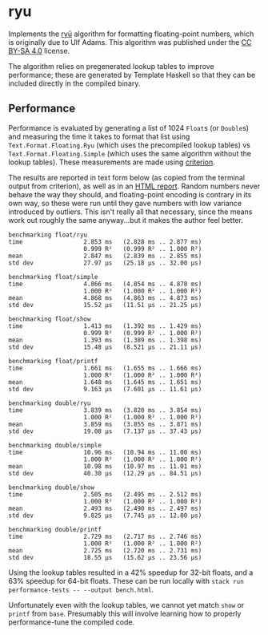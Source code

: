 # ryu

Implements the [ryū](https://github.com/ulfjack/ryu) algorithm for formatting floating-point numbers, which is originally due to Ulf Adams. This algorithm was published under the [CC BY-SA 4.0](https://creativecommons.org/licenses/by-sa/4.0/legalcode) license.

The algorithm relies on pregenerated lookup tables to improve performance; these are generated by Template Haskell so that they can be included directly in the compiled binary.

## Performance

Performance is evaluated by generating a list of 1024 `Float`s (or `Double`s) and measuring the time it takes to format that list using `Text.Format.Floating.Ryu` (which uses the precompiled lookup tables) vs `Text.Format.Floating.Simple` (which uses the same algorithm without the lookup tables). These measurements are made using [criterion](http://hackage.haskell.org/package/criterion).

The results are reported in text form below (as copied from the terminal output from criterion), as well as in an [HTML report](./bench.html). Random numbers never behave the way they should, and floating-point encoding is contrary in its own way, so these were run until they gave numbers with low variance introduced by outliers. This isn't really all that necessary, since the means work out roughly the same anyway...but it makes the author feel better.

```
benchmarking float/ryu
time                 2.853 ms   (2.828 ms .. 2.877 ms)
                     0.999 R²   (0.999 R² .. 1.000 R²)
mean                 2.847 ms   (2.839 ms .. 2.855 ms)
std dev              27.97 μs   (25.18 μs .. 32.00 μs)

benchmarking float/simple
time                 4.866 ms   (4.854 ms .. 4.878 ms)
                     1.000 R²   (1.000 R² .. 1.000 R²)
mean                 4.868 ms   (4.863 ms .. 4.873 ms)
std dev              15.52 μs   (11.51 μs .. 21.25 μs)

benchmarking float/show
time                 1.413 ms   (1.392 ms .. 1.429 ms)
                     0.999 R²   (0.999 R² .. 1.000 R²)
mean                 1.393 ms   (1.389 ms .. 1.398 ms)
std dev              15.48 μs   (8.521 μs .. 21.11 μs)

benchmarking float/printf
time                 1.661 ms   (1.655 ms .. 1.666 ms)
                     1.000 R²   (1.000 R² .. 1.000 R²)
mean                 1.648 ms   (1.645 ms .. 1.651 ms)
std dev              9.163 μs   (7.601 μs .. 11.61 μs)

benchmarking double/ryu
time                 3.839 ms   (3.820 ms .. 3.854 ms)
                     1.000 R²   (1.000 R² .. 1.000 R²)
mean                 3.859 ms   (3.855 ms .. 3.871 ms)
std dev              19.08 μs   (7.137 μs .. 37.43 μs)

benchmarking double/simple
time                 10.96 ms   (10.94 ms .. 11.00 ms)
                     1.000 R²   (1.000 R² .. 1.000 R²)
mean                 10.98 ms   (10.97 ms .. 11.01 ms)
std dev              40.30 μs   (12.29 μs .. 84.51 μs)

benchmarking double/show
time                 2.505 ms   (2.495 ms .. 2.512 ms)
                     1.000 R²   (1.000 R² .. 1.000 R²)
mean                 2.493 ms   (2.490 ms .. 2.497 ms)
std dev              9.825 μs   (7.745 μs .. 12.00 μs)

benchmarking double/printf
time                 2.729 ms   (2.717 ms .. 2.746 ms)
                     1.000 R²   (1.000 R² .. 1.000 R²)
mean                 2.725 ms   (2.720 ms .. 2.731 ms)
std dev              18.55 μs   (15.62 μs .. 23.56 μs)
```

Using the lookup tables resulted in a 42% speedup for 32-bit floats, and a 63% speedup for 64-bit floats. These can be run locally with `stack run performance-tests -- --output bench.html`.

Unfortunately even with the lookup tables, we cannot yet match `show` or `printf` from `base`. Presumably this will involve learning how to properly performance-tune the compiled code.
